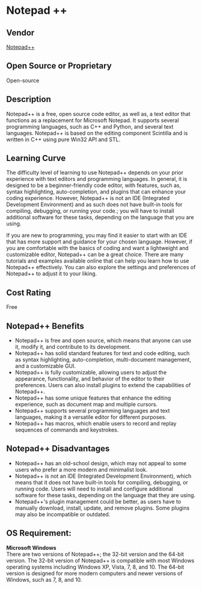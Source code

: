# Notepad ++  

## Vendor      
[Notepad++](https://notepad-plus-plus.org/)  

## Open Source or Proprietary    
Open-source 

## Description    
Notepad++ is a free, open source code editor, as well as, a text editor that functions as a replacement for Microsoft Notepad.  It supports several programming languages, such as C++ and Python, and several text languages.  Notepad++ is based on the editing component Scintilla and is written in C++ using pure Win32 API and STL.  

## Learning Curve    

The difficulty level of learning to use Notepad++ depends on your prior experience with text editors and programming languages.  In general, it is designed to be a beginner-friendly code editor, with features, such as, syntax highlighting, auto-completion, and plugins that can enhance your coding experience. However, Notepad++ is not an IDE (Integrated Development Environment) and as such does not have built-in tools for compiling, debugging, or running your code.; you will have to install additional software for these tasks, depending on the language that you are using.  

If you are new to programming, you may find it easier to start with an IDE that has more support and guidance for your chosen language. However, if you are comfortable with the basics of coding and want a lightweight and customizable editor, Notepad++ can be a great choice. There are many tutorials and examples available online that can help you learn how to use Notepad++ effectively. You can also explore the settings and preferences of Notepad++ to adjust it to your liking.  

## Cost Rating    
Free  

## Notepad++ Benefits    
* Notepad++ is free and open source, which means that anyone can use it, modify it, and contribute to its development.
* Notepad++ has solid standard features for text and code editing, such as syntax highlighting, auto-completion, multi-document management, and a customizable GUI.
* Notepad++ is fully customizable, allowing users to adjust the appearance, functionality, and behavior of the editor to their preferences. Users can also install plugins to extend the capabilities of Notepad++.
* Notepad++ has some unique features that enhance the editing experience, such as document map and multiple cursors.
* Notepad++ supports several programming languages and text languages, making it a versatile editor for different purposes.
* Notepad++ has macros, which enable users to record and replay sequences of commands and keystrokes.

## Notepad++ Disadvantages    
* Notepad++ has an old-school design, which may not appeal to some users who prefer a more modern and minimalist look.
* Notepad++ is not an IDE (Integrated Development Environment), which means that it does not have built-in tools for compiling, debugging, or running code. Users will need to install and configure additional software for these tasks, depending on the language that they are using.
* Notepad++'s plugin management could be better, as users have to manually download, install, update, and remove plugins. Some plugins may also be incompatible or outdated.

## OS Requirement:  
**Microsoft Windows**  
There are two versions of Notepad++; the 32-bit version and the 64-bit version.  The 32-bit version of Notepad++ is compatible with most Windows operating systems including Windows XP, Vista, 7, 8, and 10.  The 64-bit version is designed for more modern computers and newer versions of Windows, such as 7, 8, and 10.  






